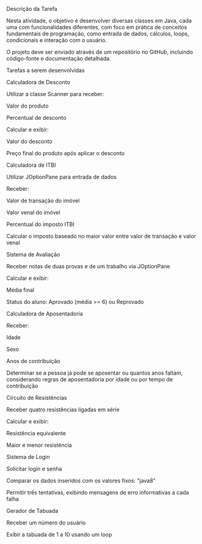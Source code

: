 Descrição da Tarefa

Nesta atividade, o objetivo é desenvolver diversas classes em Java, cada uma com funcionalidades diferentes, com foco em prática de conceitos fundamentais de programação, como entrada de dados, cálculos, loops, condicionais e interação com o usuário.

O projeto deve ser enviado através de um repositório no GitHub, incluindo código-fonte e documentação detalhada.


Tarefas a serem desenvolvidas

Calculadora de Desconto

Utilizar a classe Scanner para receber:

Valor do produto

Percentual de desconto

Calcular e exibir:

Valor do desconto

Preço final do produto após aplicar o desconto

Calculadora de ITBI

Utilizar JOptionPane para entrada de dados

Receber:

Valor de transação do imóvel

Valor venal do imóvel

Percentual do imposto ITBI

Calcular o imposto baseado no maior valor entre valor de transação e valor venal

Sistema de Avaliação

Receber notas de duas provas e de um trabalho via JOptionPane

Calcular e exibir:

Média final

Status do aluno: Aprovado (média >= 6) ou Reprovado

Calculadora de Aposentadoria

Receber:

Idade

Sexo

Anos de contribuição

Determinar se a pessoa já pode se aposentar ou quantos anos faltam, considerando regras de aposentadoria por idade ou por tempo de contribuição

Circuito de Resistências

Receber quatro resistências ligadas em série

Calcular e exibir:

Resistência equivalente

Maior e menor resistência

Sistema de Login

Solicitar login e senha

Comparar os dados inseridos com os valores fixos: "java8"

Permitir três tentativas, exibindo mensagens de erro informativas a cada falha

Gerador de Tabuada

Receber um número do usuário

Exibir a tabuada de 1 a 10 usando um loop
